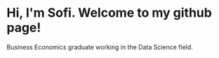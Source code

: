 # Hi, I'm Sofi. Welcome to my github page!

Business Economics graduate working in the Data Science field.
